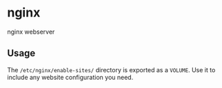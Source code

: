 nginx
=====

nginx webserver

## Usage

The `/etc/nginx/enable-sites/` directory is exported as a `VOLUME`. Use it to
include any website configuration you need.
